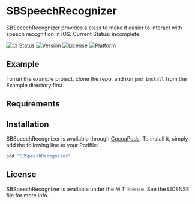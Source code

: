 # SBSpeechRecognizer

SBSpeechRecognizer provides a class to make it easier to interact with speech recognition in iOS.
Current Status: incomplete.

[![CI Status](http://img.shields.io/travis/simonbromberg/SBSpeechRecognizer.svg?style=flat)](https://travis-ci.org/simonbromberg/SBSpeechRecognizer)
[![Version](https://img.shields.io/cocoapods/v/SBSpeechRecognizer.svg?style=flat)](http://cocoapods.org/pods/SBSpeechRecognizer)
[![License](https://img.shields.io/cocoapods/l/SBSpeechRecognizer.svg?style=flat)](http://cocoapods.org/pods/SBSpeechRecognizer)
[![Platform](https://img.shields.io/cocoapods/p/SBSpeechRecognizer.svg?style=flat)](http://cocoapods.org/pods/SBSpeechRecognizer)

## Example

To run the example project, clone the repo, and run `pod install` from the Example directory first.

## Requirements

## Installation

SBSpeechRecognizer is available through [CocoaPods](http://cocoapods.org). To install
it, simply add the following line to your Podfile:

```ruby
pod "SBSpeechRecognizer"
```

## License

SBSpeechRecognizer is available under the MIT license. See the LICENSE file for more info.
